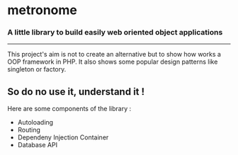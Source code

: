 # metronome

### A little library to build easily web oriented object applications

---

This project's aim is not to create an alternative but to show how works a OOP framework in PHP. It also shows some popular design patterns like singleton or factory.

## So do no use it, understand it !

Here are some components of the library :
* Autoloading
* Routing
* Dependeny Injection Container
* Database API
